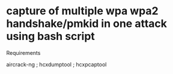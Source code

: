 # capture of multiple wpa wpa2 handshake/pmkid in one attack using bash script

Requirements

aircrack-ng  ;  hcxdumptool  ;  hcxpcaptool




